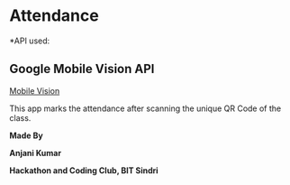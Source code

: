 # Attendance

*API used:
## Google Mobile Vision API 
[Mobile Vision](https://developers.google.com/vision)

This app marks the attendance after scanning the unique QR Code of the class.

**Made By**

**Anjani Kumar**

[](https://github.com/anjanik012)

[](anjanik012@gmail.com)

**Hackathon and Coding Club, BIT Sindri**
